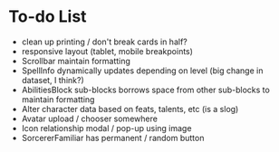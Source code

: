 # To-do List

- clean up printing / don't break cards in half?
- responsive layout (tablet, mobile breakpoints)
- Scrollbar maintain formatting
- SpellInfo dynamically updates depending on level (big change in dataset, I think?)
- AbilitiesBlock sub-blocks borrows space from other sub-blocks to maintain formatting
- Alter character data based on feats, talents, etc (is a slog)
- Avatar upload / chooser somewhere
- Icon relationship modal / pop-up using image
- SorcererFamiliar has permanent / random button
